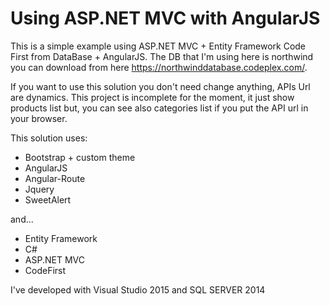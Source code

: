 # Using ASP.NET MVC with AngularJS

This is a simple example using ASP.NET MVC + Entity Framework Code First from DataBase + AngularJS. The DB that I'm using here is northwind you can download from here https://northwinddatabase.codeplex.com/. 

If you want to use this solution you don't need change anything, APIs Url are dynamics. This project is incomplete for the moment, it just show products list but, you can see also categories list if you put the API url in your browser.

This solution uses:

* Bootstrap + custom theme
* AngularJS
* Angular-Route
* Jquery
* SweetAlert

and...

* Entity Framework
* C#
* ASP.NET MVC
* CodeFirst

I've developed with Visual Studio 2015 and SQL SERVER 2014
